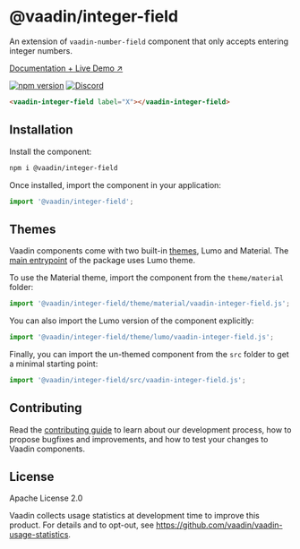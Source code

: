 # @vaadin/integer-field

An extension of `vaadin-number-field` component that only accepts entering integer numbers.

[Documentation + Live Demo ↗](https://vaadin.com/docs/latest/ds/components/number-field/#integer-field)

[![npm version](https://badgen.net/npm/v/@vaadin/integer-field)](https://www.npmjs.com/package/@vaadin/integer-field)
[![Discord](https://img.shields.io/discord/732335336448852018?label=discord)](https://discord.gg/PHmkCKC)

```html
<vaadin-integer-field label="X"></vaadin-integer-field>
```

## Installation

Install the component:

```sh
npm i @vaadin/integer-field
```

Once installed, import the component in your application:

```js
import '@vaadin/integer-field';
```

## Themes

Vaadin components come with two built-in [themes](https://vaadin.com/docs/latest/ds/customization/using-themes), Lumo and Material.
The [main entrypoint](https://github.com/vaadin/web-components/blob/master/packages/integer-field/vaadin-integer-field.js) of the package uses Lumo theme.

To use the Material theme, import the component from the `theme/material` folder:

```js
import '@vaadin/integer-field/theme/material/vaadin-integer-field.js';
```

You can also import the Lumo version of the component explicitly:

```js
import '@vaadin/integer-field/theme/lumo/vaadin-integer-field.js';
```

Finally, you can import the un-themed component from the `src` folder to get a minimal starting point:

```js
import '@vaadin/integer-field/src/vaadin-integer-field.js';
```

## Contributing

Read the [contributing guide](https://vaadin.com/docs/latest/guide/contributing/overview) to learn about our development process, how to propose bugfixes and improvements, and how to test your changes to Vaadin components.

## License

Apache License 2.0

Vaadin collects usage statistics at development time to improve this product.
For details and to opt-out, see https://github.com/vaadin/vaadin-usage-statistics.
